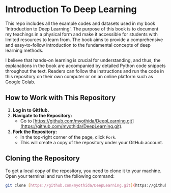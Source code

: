 # Introduction To Deep Learning

This repo includes all the example codes and datasets used in my book 'Introduction to Deep Learning'. The purpose of this book is to document my teachings in a physical form and make it accessible for students with limited resources to learn from. The book aims to provide a comprehensive and easy-to-follow introduction to the fundamental concepts of deep learning methods.

I believe that hands-on learning is crucial for understanding, and thus, the explanations in the book are accompanied by detailed Python code snippets throughout the text. Readers can follow the instructions and run the code in this repository on their own computer or on an online platform such as Google Colab.

## How to Work with This Repository

1. **Log in to GitHub.**
2. **Navigate to the Repository:**
   - Go to [https://github.com/myothida/DeepLearning.git](https://github.com/myothida/DeepLearning.git).
3. **Fork the Repository:**
   - In the top-right corner of the page, click `Fork`.
   - This will create a copy of the repository under your GitHub account.

## Cloning the Repository

To get a local copy of the repository, you need to clone it to your machine. Open your terminal and run the following command:

```sh
git clone [https://github.com/myothida/DeepLearning.git](https://github.com/myothida/DeepLearning.git)

